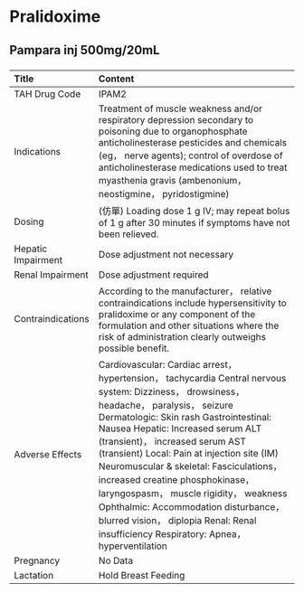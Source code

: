 # Pralidoxime

## Pampara inj 500mg/20mL

##### 

| Title              | Content                                                                                                                                                                                                                                                                                                                                                                                                                                                                                                                                                               |
|:-------------------|:----------------------------------------------------------------------------------------------------------------------------------------------------------------------------------------------------------------------------------------------------------------------------------------------------------------------------------------------------------------------------------------------------------------------------------------------------------------------------------------------------------------------------------------------------------------------|
| TAH Drug Code      | IPAM2                                                                                                                                                                                                                                                                                                                                                                                                                                                                                                                                                                 |
| Indications        | Treatment of muscle weakness and/or respiratory depression secondary to poisoning due to organophosphate anticholinesterase pesticides and chemicals (eg， nerve agents); control of overdose of anticholinesterase medications used to treat myasthenia gravis (ambenonium， neostigmine， pyridostigmine)                                                                                                                                                                                                                                                           |
| Dosing             | (仿單) Loading dose 1 g IV; may repeat bolus of 1 g after 30 minutes if symptoms have not been relieved.                                                                                                                                                                                                                                                                                                                                                                                                                                                              |
| Hepatic Impairment | Dose adjustment not necessary                                                                                                                                                                                                                                                                                                                                                                                                                                                                                                                                         |
| Renal Impairment   | Dose adjustment required                                                                                                                                                                                                                                                                                                                                                                                                                                                                                                                                              |
| Contraindications  | According to the manufacturer， relative contraindications include hypersensitivity to pralidoxime or any component of the formulation and other situations where the risk of administration clearly outweighs possible benefit.                                                                                                                                                                                                                                                                                                                                      |
| Adverse Effects    | Cardiovascular: Cardiac arrest， hypertension， tachycardia Central nervous system: Dizziness， drowsiness， headache， paralysis， seizure Dermatologic: Skin rash Gastrointestinal: Nausea Hepatic: Increased serum ALT (transient)， increased serum AST (transient) Local: Pain at injection site (IM) Neuromuscular & skeletal: Fasciculations， increased creatine phosphokinase， laryngospasm， muscle rigidity， weakness Ophthalmic: Accommodation disturbance， blurred vision， diplopia Renal: Renal insufficiency Respiratory: Apnea， hyperventilation |
| Pregnancy          | No Data                                                                                                                                                                                                                                                                                                                                                                                                                                                                                                                                                               |
| Lactation          | Hold Breast Feeding                                                                                                                                                                                                                                                                                                                                                                                                                                                                                                                                                   |

